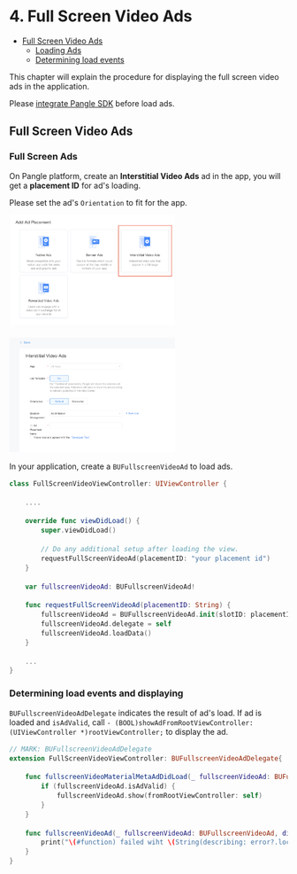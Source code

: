 # 4. Full Screen Video Ads


* [Full Screen Video Ads](#start/fullscreen_ad)
  * [Loading Ads](#start/fullscreen_load)
  * [Determining load events](#start/fullscreen_loadevent)


This chapter will explain the procedure for displaying the full screen video ads in the application.

Please [integrate Pangle SDK](1-integrate_en.md) before load ads.


<a name="start/fullscreen_ad"></a>
## Full Screen Video Ads

<a name="start/fullscreen_load"></a>
### Full Screen Ads

On Pangle platform, create an **Interstitial Video Ads** ad in the app, you will get a **placement ID** for ad's loading.

Please set the ad's `Orientation` to fit for the app.


<img src="../pics/fullscreen_add.png" alt="drawing" width="300"/>  <br>

<img src="../pics/fullscreen_set.png" alt="drawing" width="300"/>


In your application, create a `BUFullscreenVideoAd` to load ads.


```swift
class FullScreenVideoViewController: UIViewController {

    ....

    override func viewDidLoad() {
        super.viewDidLoad()

        // Do any additional setup after loading the view.
        requestFullScreenVideoAd(placementID: "your placement id")
    }

    var fullscreenVideoAd: BUFullscreenVideoAd!

    func requestFullScreenVideoAd(placementID: String) {
        fullscreenVideoAd = BUFullscreenVideoAd.init(slotID: placementID)
        fullscreenVideoAd.delegate = self
        fullscreenVideoAd.loadData()
    }

    ...
}

```

<a name="start/fullscreen_loadevent"></a>
### Determining load events and displaying

`BUFullscreenVideoAdDelegate` indicates the result of ad's load. If ad is loaded and `isAdValid`, call `- (BOOL)showAdFromRootViewController:(UIViewController *)rootViewController;` to display the ad.

```swift
// MARK: BUFullscreenVideoAdDelegate
extension FullScreenVideoViewController: BUFullscreenVideoAdDelegate{

    func fullscreenVideoMaterialMetaAdDidLoad(_ fullscreenVideoAd: BUFullscreenVideoAd) {
        if (fullscreenVideoAd.isAdValid) {
            fullscreenVideoAd.show(fromRootViewController: self)
        }
    }

    func fullscreenVideoAd(_ fullscreenVideoAd: BUFullscreenVideoAd, didFailWithError error: Error?) {
        print("\(#function) failed wiht \(String(describing: error?.localizedDescription))")
    }
}
```
